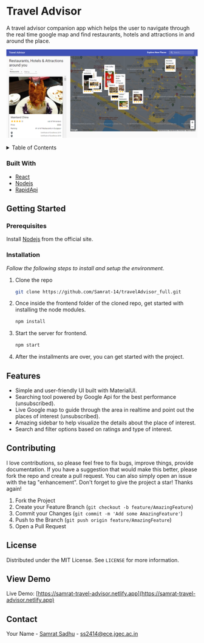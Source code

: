 # Travel Advisor

A travel advisor companion app which helps the user to navigate through the real time google map and find restaurants, hotels and attractions in and around the place.

![TravelAdvisor_screenshot](preview.png)

<!-- TABLE OF CONTENTS -->
<details>
  <summary>Table of Contents</summary>
  <ol>
    <li>
      <a href="#about-the-project">About The Project</a>
      <ul>
        <li><a href="#built-with">Built With</a></li>
      </ul>
    </li>
    <li>
      <a href="#getting-started">Getting Started</a>
      <ul>
        <li><a href="#prerequisites">Prerequisites</a></li>
        <li><a href="#installation">Installation</a></li>
      </ul>
    </li>
    <li><a href="#features">Features</a></li>
    <li><a href="#contributing">Contributing</a></li>
    <li><a href="#license">License</a></li>
    <li><a href="#view-demo">View Demo</a></li>
    <li><a href="#contact">Contact</a></li>
  </ol>
</details>

### Built With

* [React](https://reactjs.org/)
* [Nodejs](https://nodejs.org/en/)
* [RapidApi](https://rapidapi.com/)

## Getting Started

### Prerequisites

Install [Nodejs](https://nodejs.org/en/) from the official site.

### Installation

_Follow the following steps to install and setup the environment._

1. Clone the repo
   ```sh
   git clone https://github.com/Samrat-14/travelAdvisor_full.git
   ```
2. Once inside the frontend folder of the cloned repo, get started with installing the node modules.
   ```sh
   npm install
   ```
3. Start the server for frontend.
   ```sh
   npm start
   ```
3. After the installments are over, you can get started with the project.

## Features

* Simple and user-friendly UI built with MaterialUI.
* Searching tool powered by Google Api for the best performance (unsubscribed).
* Live Google map to guide through the area in realtime and point out the places of interest (unsubscribed).
* Amazing sidebar to help visualize the details about the place of interest.
* Search and filter options based on ratings and type of interest.

## Contributing

I love contributions, so please feel free to fix bugs, improve things, provide documentation.
If you have a suggestion that would make this better, please fork the repo and create a pull request. You can also simply open an issue with the tag "enhancement".
Don't forget to give the project a star! Thanks again!

1. Fork the Project
2. Create your Feature Branch (`git checkout -b feature/AmazingFeature`)
3. Commit your Changes (`git commit -m 'Add some AmazingFeature'`)
4. Push to the Branch (`git push origin feature/AmazingFeature`)
5. Open a Pull Request

<!-- LICENSE -->
## License

Distributed under the MIT License. See `LICENSE` for more information.

## View Demo

Live Demo: [https://samrat-travel-advisor.netlify.app](https://samrat-travel-advisor.netlify.app)

## Contact

Your Name - [Samrat Sadhu](https://samrat-14.github.io/my-portfolio/) - ss2414@ece.jgec.ac.in
